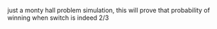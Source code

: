 just a monty hall problem simulation,
this will prove that probability of winning when switch is indeed 2/3
